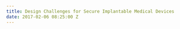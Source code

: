 ```yaml
---
title: Design Challenges for Secure Implantable Medical Devices
date: 2017-02-06 08:25:00 Z
---
```


